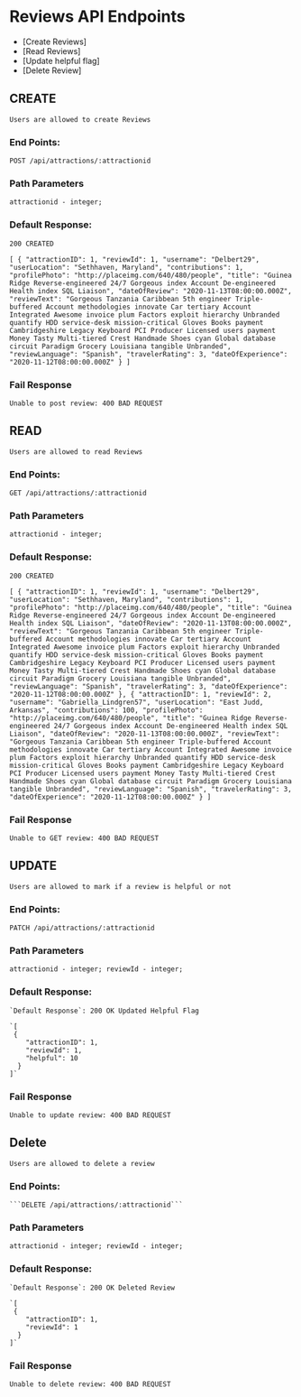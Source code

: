 # Reviews API Endpoints
* [Create Reviews]
* [Read Reviews] 
* [Update helpful flag]
* [Delete Review]

## CREATE
    Users are allowed to create Reviews
### End Points:
    POST /api/attractions/:attractionid
### Path Parameters 
    attractionid - integer; 
### Default Response: 
    200 CREATED
`[
 {
    "attractionID": 1,
    "reviewId": 1,
    "username": "Delbert29",
    "userLocation": "Sethhaven, Maryland",
    "contributions": 1,
    "profilePhoto": "http://placeimg.com/640/480/people",
    "title": "Guinea Ridge Reverse-engineered 24/7 Gorgeous index Account De-engineered Health index SQL Liaison",
    "dateOfReview": "2020-11-13T08:00:00.000Z",
    "reviewText": "Gorgeous Tanzania Caribbean 5th engineer Triple-buffered Account methodologies innovate Car tertiary Account Integrated Awesome invoice plum Factors exploit hierarchy Unbranded quantify HDD service-desk mission-critical Gloves Books payment Cambridgeshire Legacy Keyboard PCI Producer Licensed users payment Money Tasty Multi-tiered Crest Handmade Shoes cyan Global database circuit Paradigm Grocery Louisiana tangible Unbranded",
    "reviewLanguage": "Spanish",
    "travelerRating": 3,
    "dateOfExperience": "2020-11-12T08:00:00.000Z"
  }
]`
### Fail Response
    Unable to post review: 400 BAD REQUEST
    
    
## READ
    Users are allowed to read Reviews
### End Points:
    GET /api/attractions/:attractionid
### Path Parameters 
    attractionid - integer; 
### Default Response: 
    200 CREATED
`[
  {
    "attractionID": 1,
    "reviewId": 1,
    "username": "Delbert29",
    "userLocation": "Sethhaven, Maryland",
    "contributions": 1,
    "profilePhoto": "http://placeimg.com/640/480/people",
    "title": "Guinea Ridge Reverse-engineered 24/7 Gorgeous index Account De-engineered Health index SQL Liaison",
    "dateOfReview": "2020-11-13T08:00:00.000Z",
    "reviewText": "Gorgeous Tanzania Caribbean 5th engineer Triple-buffered Account methodologies innovate Car tertiary Account Integrated Awesome invoice plum Factors exploit hierarchy Unbranded quantify HDD service-desk mission-critical Gloves Books payment Cambridgeshire Legacy Keyboard PCI Producer Licensed users payment Money Tasty Multi-tiered Crest Handmade Shoes cyan Global database circuit Paradigm Grocery Louisiana tangible Unbranded",
    "reviewLanguage": "Spanish",
    "travelerRating": 3,
    "dateOfExperience": "2020-11-12T08:00:00.000Z"
  },
  {
    "attractionID": 1,
    "reviewId": 2,
    "username": "Gabriella_Lindgren57",
    "userLocation": "East Judd, Arkansas",
    "contributions": 100,
    "profilePhoto": "http://placeimg.com/640/480/people",
    "title": "Guinea Ridge Reverse-engineered 24/7 Gorgeous index Account De-engineered Health index SQL Liaison",
    "dateOfReview": "2020-11-13T08:00:00.000Z",
    "reviewText": "Gorgeous Tanzania Caribbean 5th engineer Triple-buffered Account methodologies innovate Car tertiary Account Integrated Awesome invoice plum Factors exploit hierarchy Unbranded quantify HDD service-desk mission-critical Gloves Books payment Cambridgeshire Legacy Keyboard PCI Producer Licensed users payment Money Tasty Multi-tiered Crest Handmade Shoes cyan Global database circuit Paradigm Grocery Louisiana tangible Unbranded",
    "reviewLanguage": "Spanish",
    "travelerRating": 3,
    "dateOfExperience": "2020-11-12T08:00:00.000Z"
  }
]`
### Fail Response
    Unable to GET review: 400 BAD REQUEST
    
    
## UPDATE
    Users are allowed to mark if a review is helpful or not
### End Points:
    PATCH /api/attractions/:attractionid
### Path Parameters 
    attractionid - integer; reviewId - integer;
### Default Response: 
    `Default Response`: 200 OK Updated Helpful Flag

    `[
     {
        "attractionID": 1,
        "reviewId": 1,
        "helpful": 10
      }
    ]`

### Fail Response
    Unable to update review: 400 BAD REQUEST
    
## Delete
    Users are allowed to delete a review
### End Points:
    ```DELETE /api/attractions/:attractionid``` 
### Path Parameters 
    attractionid - integer; reviewId - integer;
### Default Response: 
    `Default Response`: 200 OK Deleted Review

    `[
     {
        "attractionID": 1,
        "reviewId": 1
      }
    ]`

### Fail Response
    Unable to delete review: 400 BAD REQUEST
